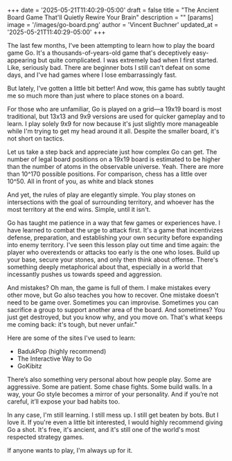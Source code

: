 +++
date = '2025-05-21T11:40:29-05:00'
draft = false
title = "The Ancient Board Game That'll Quietly Rewire Your Brain"
description = ""
[params]
    image = '/images/go-board.png'
    author = 'Vincent Buchner'
    updated_at = '2025-05-21T11:40:29-05:00'
+++

The last few months, I've been attempting to learn how to play the board game Go. It's a thousands-of-years-old game that's deceptively easy-appearing but quite complicated. I was extremely bad when I first started. Like, seriously bad. There are beginner bots I still can't defeat on some days, and I've had games where I lose embarrassingly fast.

But lately, I’ve gotten a little bit better! And wow, this game has subtly taught me so much more than just where to place stones on a board.

For those who are unfamiliar, Go is played on a grid—a 19x19 board is most traditional, but 13x13 and 9x9 versions are used for quicker gameplay and to learn. I play solely 9x9 for now because it's just slightly more manageable while I'm trying to get my head around it all. Despite the smaller board, it's not short on tactics.

Let us take a step back and appreciate just how complex Go can get. The number of legal board positions on a 19x19 board is estimated to be higher than the number of atoms in the observable universe. Yeah. There are more than 10^170 possible positions. For comparison, chess has a little over 10^50. All in front of you, as white and black stones

And yet, the rules of play are elegantly simple. You play stones on intersections with the goal of surrounding territory, and whoever has the most territory at the end wins. Simple, until it isn't.

Go has taught me patience in a way that few games or experiences have. I have learned to combat the urge to attack first. It's a game that incentivizes defense, preparation, and establishing your own security before expanding into enemy territory. I've seen this lesson play out time and time again: the player who overextends or attacks too early is the one who loses. Build up your base, secure your stones, and only then think about offense. There's something deeply metaphorical about that, especially in a world that incessantly pushes us towards speed and aggression.

And mistakes? Oh man, the game is full of them. I make mistakes every other move, but Go also teaches you how to recover. One mistake doesn't need to be game over. Sometimes you can improvise. Sometimes you can sacrifice a group to support another area of the board. And sometimes? You just get destroyed, but you know why, and you move on. That's what keeps me coming back: it's tough, but never unfair."

Here are some of the sites I've used to learn:

- BadukPop (highly recommend)
- The Interactive Way to Go
- GoKibitz

There’s also something very personal about how people play. Some are aggressive. Some are patient. Some chase fights. Some build walls. In a way, your Go style becomes a mirror of your personality. And if you’re not careful, it’ll expose your bad habits too.

In any case, I'm still learning. I still mess up. I still get beaten by bots. But I love it. If you're even a little bit interested, I would highly recommend giving Go a shot. It's free, it's ancient, and it's still one of the world's most respected strategy games.

If anyone wants to play, I'm always up for it.